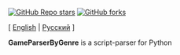 [![GitHub Repo stars](https://img.shields.io/github/stars/RusskiyPythonist/GameParserByGenre?style=social)](https://github.com/RusskiyPythonist/GameParserByGenre)
[![GitHub forks](https://img.shields.io/github/forks/RusskiyPythonist/GameParserByGenre?style=social)](https://github.com/RusskiyPythonist/GameParserByGenre)

[ [English](README.md) | [Русский](docs/README.ru.md) ]

**GameParserByGenre** is a script-parser for Python